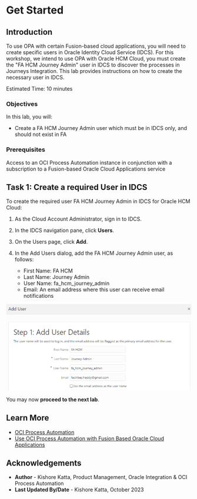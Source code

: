 # Get Started

## Introduction

To use OPA with certain Fusion-based cloud applications, you will need to create specific users in Oracle Identity Cloud Service (IDCS). For this workshop, we intend to use OPA with Oracle HCM Cloud, you must create the "FA HCM Journey Admin" user in IDCS to discover the processes in Journeys Integration. This lab provides instructions on how to create the necessary user in IDCS.

Estimated Time: 10 minutes

### Objectives

In this lab, you will:
* Create a FA HCM Journey Admin user which must be in IDCS only, and should not exist in FA

### Prerequisites

Access to an OCI Process Automation instance in conjunction with a subscription to a Fusion-based Oracle Cloud Applications service

## Task 1: Create a required User in IDCS

To create the required user FA HCM Journey Admin in IDCS for Oracle HCM Cloud:

1.  As the Cloud Account Administrator, sign in to IDCS.

2.  In the IDCS navigation pane, click **Users**.

3.  On the Users page, click **Add**.

4.  In the Add Users dialog, add the FA HCM Journey Admin user, as follows:
    - First Name: FA HCM
    - Last Name: Journey Admin
    - User Name: fa\_hcm\_journey\_admin
    - Email: An email address where this user can receive email notifications

![IDCS Add User](images/idcs-add-user.png)

You may now **proceed to the next lab**.

## Learn More

* [OCI Process Automation](https://docs.oracle.com/en/cloud/paas/process-automation/index.html)
* [Use OCI Process Automation with Fusion Based Oracle Cloud Applications](https://docs.oracle.com/en/cloud/paas/process-automation/user-process-automation/process-automation-product-types.html)

## Acknowledgements

* **Author** - Kishore Katta, Product Management, Oracle Integration & OCI Process Automation
* **Last Updated By/Date** - Kishore Katta, October 2023
